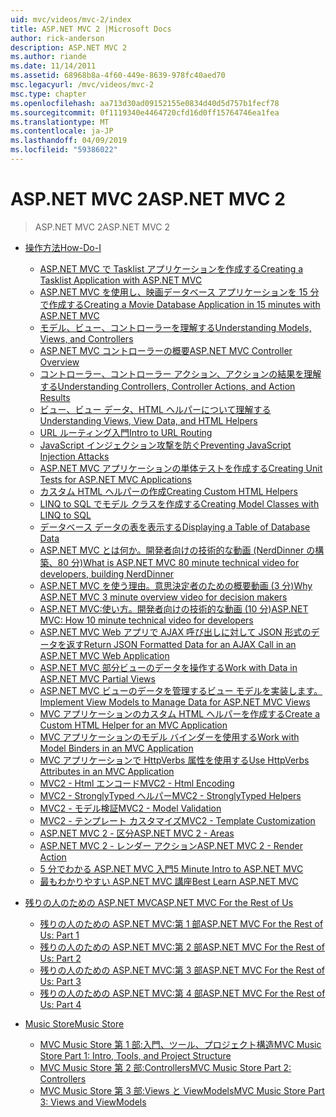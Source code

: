 ```yaml
---
uid: mvc/videos/mvc-2/index
title: ASP.NET MVC 2 |Microsoft Docs
author: rick-anderson
description: ASP.NET MVC 2
ms.author: riande
ms.date: 11/14/2011
ms.assetid: 68968b8a-4f60-449e-8639-978fc40aed70
msc.legacyurl: /mvc/videos/mvc-2
msc.type: chapter
ms.openlocfilehash: aa713d30ad09152155e0834d40d5d757b1fecf78
ms.sourcegitcommit: 0f1119340e4464720cfd16d0ff15764746ea1fea
ms.translationtype: MT
ms.contentlocale: ja-JP
ms.lasthandoff: 04/09/2019
ms.locfileid: "59386022"
---
```

# <a name="aspnet-mvc-2"></a><span data-ttu-id="b005a-103">ASP.NET MVC 2</span><span class="sxs-lookup"><span data-stu-id="b005a-103">ASP.NET MVC 2</span></span>

> <span data-ttu-id="b005a-104">ASP.NET MVC 2</span><span class="sxs-lookup"><span data-stu-id="b005a-104">ASP.NET MVC 2</span></span>


- [<span data-ttu-id="b005a-105">操作方法</span><span class="sxs-lookup"><span data-stu-id="b005a-105">How-Do-I</span></span>](how-do-i/index.md)

    - [<span data-ttu-id="b005a-106">ASP.NET MVC で Tasklist アプリケーションを作成する</span><span class="sxs-lookup"><span data-stu-id="b005a-106">Creating a Tasklist Application with ASP.NET MVC</span></span>](how-do-i/creating-a-tasklist-application-with-aspnet-mvc.md)
    - [<span data-ttu-id="b005a-107">ASP.NET MVC を使用し、映画データベース アプリケーションを 15 分で作成する</span><span class="sxs-lookup"><span data-stu-id="b005a-107">Creating a Movie Database Application in 15 minutes with ASP.NET MVC</span></span>](how-do-i/creating-a-movie-database-application-in-15-minutes-with-aspnet-mvc.md)
    - [<span data-ttu-id="b005a-108">モデル、ビュー、コントローラーを理解する</span><span class="sxs-lookup"><span data-stu-id="b005a-108">Understanding Models, Views, and Controllers</span></span>](how-do-i/understanding-models-views-and-controllers.md)
    - [<span data-ttu-id="b005a-109">ASP.NET MVC コントローラーの概要</span><span class="sxs-lookup"><span data-stu-id="b005a-109">ASP.NET MVC Controller Overview</span></span>](how-do-i/aspnet-mvc-controller-overview.md)
    - [<span data-ttu-id="b005a-110">コントローラー、コントローラー アクション、アクションの結果を理解する</span><span class="sxs-lookup"><span data-stu-id="b005a-110">Understanding Controllers, Controller Actions, and Action Results</span></span>](how-do-i/understanding-controllers-controller-actions-and-action-results.md)
    - [<span data-ttu-id="b005a-111">ビュー、ビュー データ、HTML ヘルパーについて理解する</span><span class="sxs-lookup"><span data-stu-id="b005a-111">Understanding Views, View Data, and HTML Helpers</span></span>](how-do-i/understanding-views-view-data-and-html-helpers.md)
    - [<span data-ttu-id="b005a-112">URL ルーティング入門</span><span class="sxs-lookup"><span data-stu-id="b005a-112">Intro to URL Routing</span></span>](how-do-i/an-introduction-to-url-routing.md)
    - [<span data-ttu-id="b005a-113">JavaScript インジェクション攻撃を防ぐ</span><span class="sxs-lookup"><span data-stu-id="b005a-113">Preventing JavaScript Injection Attacks</span></span>](how-do-i/preventing-javascript-injection-attacks.md)
    - [<span data-ttu-id="b005a-114">ASP.NET MVC アプリケーションの単体テストを作成する</span><span class="sxs-lookup"><span data-stu-id="b005a-114">Creating Unit Tests for ASP.NET MVC Applications</span></span>](how-do-i/creating-unit-tests-for-aspnet-mvc-applications.md)
    - [<span data-ttu-id="b005a-115">カスタム HTML ヘルパーの作成</span><span class="sxs-lookup"><span data-stu-id="b005a-115">Creating Custom HTML Helpers</span></span>](how-do-i/creating-custom-html-helpers.md)
    - [<span data-ttu-id="b005a-116">LINQ to SQL でモデル クラスを作成する</span><span class="sxs-lookup"><span data-stu-id="b005a-116">Creating Model Classes with LINQ to SQL</span></span>](how-do-i/creating-model-classes-with-linq-to-sql.md)
    - [<span data-ttu-id="b005a-117">データベース データの表を表示する</span><span class="sxs-lookup"><span data-stu-id="b005a-117">Displaying a Table of Database Data</span></span>](how-do-i/displaying-a-table-of-database-data.md)
    - [<span data-ttu-id="b005a-118">ASP.NET MVC とは何か。開発者向けの技術的な動画 (NerdDinner の構築、80 分)</span><span class="sxs-lookup"><span data-stu-id="b005a-118">What is ASP.NET MVC 80 minute technical video for developers, building NerdDinner</span></span>](how-do-i/what-is-aspnet-mvc-80-minute-technical-video-for-developers-building-nerddinner.md)
    - [<span data-ttu-id="b005a-119">ASP.NET MVC を使う理由。意思決定者のための概要動画 (3 分)</span><span class="sxs-lookup"><span data-stu-id="b005a-119">Why ASP.NET MVC 3 minute overview video for decision makers</span></span>](how-do-i/why-aspnet-mvc-3-minute-overview-video-for-decision-makers.md)
    - [<span data-ttu-id="b005a-120">ASP.NET MVC:使い方。開発者向けの技術的な動画 (10 分)</span><span class="sxs-lookup"><span data-stu-id="b005a-120">ASP.NET MVC: How 10 minute technical video for developers</span></span>](how-do-i/aspnet-mvc-how-10-minute-technical-video-for-developers.md)
    - [<span data-ttu-id="b005a-121">ASP.NET MVC Web アプリで AJAX 呼び出しに対して JSON 形式のデータを返す</span><span class="sxs-lookup"><span data-stu-id="b005a-121">Return JSON Formatted Data for an AJAX Call in an ASP.NET MVC Web Application</span></span>](how-do-i/how-do-i-return-json-formatted-data-for-an-ajax-call-in-an-aspnet-mvc-web-application.md)
    - [<span data-ttu-id="b005a-122">ASP.NET MVC 部分ビューのデータを操作する</span><span class="sxs-lookup"><span data-stu-id="b005a-122">Work with Data in ASP.NET MVC Partial Views</span></span>](how-do-i/how-do-i-work-with-data-in-aspnet-mvc-partial-views.md)
    - [<span data-ttu-id="b005a-123">ASP.NET MVC ビューのデータを管理するビュー モデルを実装します。</span><span class="sxs-lookup"><span data-stu-id="b005a-123">Implement View Models to Manage Data for ASP.NET MVC Views</span></span>](how-do-i/how-do-i-implement-view-models-to-manage-data-for-aspnet-mvc-views.md)
    - [<span data-ttu-id="b005a-124">MVC アプリケーションのカスタム HTML ヘルパーを作成する</span><span class="sxs-lookup"><span data-stu-id="b005a-124">Create a Custom HTML Helper for an MVC Application</span></span>](how-do-i/how-do-i-create-a-custom-html-helper-for-an-mvc-application.md)
    - [<span data-ttu-id="b005a-125">MVC アプリケーションのモデル バインダーを使用する</span><span class="sxs-lookup"><span data-stu-id="b005a-125">Work with Model Binders in an MVC Application</span></span>](how-do-i/how-do-i-work-with-model-binders-in-an-mvc-application.md)
    - [<span data-ttu-id="b005a-126">MVC アプリケーションで HttpVerbs 属性を使用する</span><span class="sxs-lookup"><span data-stu-id="b005a-126">Use HttpVerbs Attributes in an MVC Application</span></span>](how-do-i/how-do-i-use-httpverbs-attributes-in-an-mvc-application.md)
    - [<span data-ttu-id="b005a-127">MVC2 - Html エンコード</span><span class="sxs-lookup"><span data-stu-id="b005a-127">MVC2 - Html Encoding</span></span>](how-do-i/mvc2-html-encoding.md)
    - [<span data-ttu-id="b005a-128">MVC2 - StronglyTyped ヘルパー</span><span class="sxs-lookup"><span data-stu-id="b005a-128">MVC2 - StronglyTyped Helpers</span></span>](how-do-i/mvc2-stronglytyped-helpers.md)
    - [<span data-ttu-id="b005a-129">MVC2 - モデル検証</span><span class="sxs-lookup"><span data-stu-id="b005a-129">MVC2 - Model Validation</span></span>](how-do-i/mvc2-model-validation.md)
    - [<span data-ttu-id="b005a-130">MVC2 - テンプレート カスタマイズ</span><span class="sxs-lookup"><span data-stu-id="b005a-130">MVC2 - Template Customization</span></span>](how-do-i/mvc2-template-customization.md)
    - [<span data-ttu-id="b005a-131">ASP.NET MVC 2 - 区分</span><span class="sxs-lookup"><span data-stu-id="b005a-131">ASP.NET MVC 2 - Areas</span></span>](how-do-i/aspnet-mvc-2-areas.md)
    - [<span data-ttu-id="b005a-132">ASP.NET MVC 2 - レンダー アクション</span><span class="sxs-lookup"><span data-stu-id="b005a-132">ASP.NET MVC 2 - Render Action</span></span>](how-do-i/aspnet-mvc-2-render-action.md)
    - [<span data-ttu-id="b005a-133">5 分でわかる ASP.NET MVC 入門</span><span class="sxs-lookup"><span data-stu-id="b005a-133">5 Minute Intro to ASP.NET MVC</span></span>](how-do-i/5-minute-introduction-to-aspnet-mvc.md)
    - [<span data-ttu-id="b005a-134">最もわかりやすい ASP.NET MVC 講座</span><span class="sxs-lookup"><span data-stu-id="b005a-134">Best Learn ASP.NET MVC</span></span>](how-do-i/how-to-best-learn-asp-net-mvc.md)
- [<span data-ttu-id="b005a-135">残りの人のための ASP.NET MVC</span><span class="sxs-lookup"><span data-stu-id="b005a-135">ASP.NET MVC For the Rest of Us</span></span>](aspnet-mvc-for-the-rest-of-us/index.md)

    - [<span data-ttu-id="b005a-136">残りの人のための ASP.NET MVC:第 1 部</span><span class="sxs-lookup"><span data-stu-id="b005a-136">ASP.NET MVC For the Rest of Us: Part 1</span></span>](aspnet-mvc-for-the-rest-of-us/aspnet-mvc-for-the-rest-of-us-part-1.md)
    - [<span data-ttu-id="b005a-137">残りの人のための ASP.NET MVC:第 2 部</span><span class="sxs-lookup"><span data-stu-id="b005a-137">ASP.NET MVC For the Rest of Us: Part 2</span></span>](aspnet-mvc-for-the-rest-of-us/aspnet-mvc-for-the-rest-of-us-part-2.md)
    - [<span data-ttu-id="b005a-138">残りの人のための ASP.NET MVC:第 3 部</span><span class="sxs-lookup"><span data-stu-id="b005a-138">ASP.NET MVC For the Rest of Us: Part 3</span></span>](aspnet-mvc-for-the-rest-of-us/aspnet-mvc-for-the-rest-of-us-part-3.md)
    - [<span data-ttu-id="b005a-139">残りの人のための ASP.NET MVC:第 4 部</span><span class="sxs-lookup"><span data-stu-id="b005a-139">ASP.NET MVC For the Rest of Us: Part 4</span></span>](aspnet-mvc-for-the-rest-of-us/aspnet-mvc-for-the-rest-of-us-part-4.md)
- [<span data-ttu-id="b005a-140">Music Store</span><span class="sxs-lookup"><span data-stu-id="b005a-140">Music Store</span></span>](music-store/index.md)

    - [<span data-ttu-id="b005a-141">MVC Music Store 第 1 部:入門、ツール、プロジェクト構造</span><span class="sxs-lookup"><span data-stu-id="b005a-141">MVC Music Store Part 1: Intro, Tools, and Project Structure</span></span>](music-store/mvc-music-store-part-1-intro-tools-and-project-structure.md)
    - [<span data-ttu-id="b005a-142">MVC Music Store 第 2 部:Controllers</span><span class="sxs-lookup"><span data-stu-id="b005a-142">MVC Music Store Part 2: Controllers</span></span>](music-store/mvc-music-store-part-2-controllers.md)
    - [<span data-ttu-id="b005a-143">MVC Music Store 第 3 部:Views と ViewModels</span><span class="sxs-lookup"><span data-stu-id="b005a-143">MVC Music Store Part 3: Views and ViewModels</span></span>](music-store/mvc-music-store-part-3-views-and-viewmodels.md)
